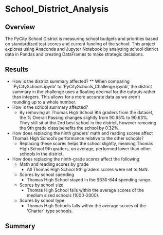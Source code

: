 # School_District_Analysis

## Overview
The PyCity School District is measuring school budgets and priorities based on standardized test scores and current funding of the school. This project explores using Anaconda and Jupyter Notebook by analyzing school district data in Pandas and creating DataFrames to make strategic decisions.

## Results

* How is the district summary affected?
** When comparing 'PyCitySchools.ipynb' to 'PyCitySchools_Challenge.ipynb', the district summary in the challenge uses a floating decimal for the outputs rather than integers. This allows for a more accurate data as we aren't rounding up to a whole number.
* How is the school summary affected?
  * By removing all Thomas High School 9th graders from the dataset, the % Overall Passing changes slightly from 90.95% to 90.63%. They still sit at the 2nd best school in the district, however removing the 9th grade class benefits the school by 0.32%.
* How does replacing the ninth graders’ math and reading scores affect Thomas High School’s performance relative to the other schools?
  * Replacing these scores helps the school slightly, meaning Thomas High School 9th graders, on average, performed lower than other schools in the district.
* How does replacing the ninth-grade scores affect the following:
  * Math and reading scores by grade
    * All Thomas High School 9th graders scores were set to NaN.
  * Scores by school spending
    * Thomas High School stayed in the $630-644 spending range.
  * Scores by school size
    * Thomas High School falls within the average scores of the medium sized schools (1000-2000).
  * Scores by school type
    * Thomas High Schools falls within the average scores of the 'Charter' type schools.

## Summary
